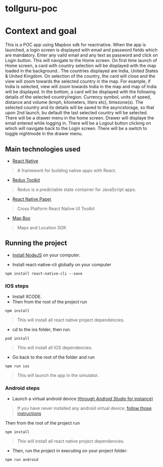 # tollguru-poc

# Context and goal

This is a POC app using Mapbox sdk for reactnative. When the app is launched, a login screen is displayed with email and password fields which are mandatory. Enter any vaild email and any text as password and click on Login button. This will navigate to the Home screen. On first time launch of Home screen, a card with country selection will be displayed with the map loaded in the background.. The countries displayed are India, United States & United Kingdom. On selection of the country, the card will close and the view will zoom towards the selected country in the map. For example, if India is selected, view will zoom towards India in the map and map of India will be displayed. In the bottom, a card will be displayed with the following details of the selected country/region. Currency symbol, units of speed, distance and volume (kmph, kilometers, liters etc), timezone(s). The selected country and its details will be saved to the asyncstorage, so that upon 2nd launch, bu default the last selected country will be selected. There will be a drawer menu in the home screen. Drawer will displaye the email entered while logging in. There will be a Logout button clicking on which will navigate back to the Login screen. There will be a switch to toggle nightmode in the drawer menu.

## Main technologies used

- [React Native](https://github.com/facebook/react-native)

> A framework for building native apps with React.

- [Redux Toolkit](https://redux-toolkit.js.org/)

> Redux is a predictable state container for JavaScript apps.

- [React Native Paper](https://callstack.github.io/react-native-paper/)

> Cross Platform React Native UI Toolkit

- [Map Box](https://www.mapbox.com/)

> Maps and Location SDK

## Running the project


- [Install NodeJS](https://nodejs.org/en/) on your computer.

- Install react-native-cli globally on your computer
```
npm install react-native-cli --save
```
### IOS steps

- Install XCODE.
- Then from the root of the project run
```
npm install
```
> This will install all react native project dependencies.


- cd to the ios folder, then run.
```
pod install
```
> This will install all IOS dependencies.

- Go back to the root of the folder and run
```
npm run ios
```
> This will launch the app in the simulator.


### Android steps

- Launch a virtual android device [(through *Android Studio* for instance)](https://developer.android.com/studio/run/managing-avds.html#viewing)

> If you have never installed any android virtual device, [follow those instructions](https://developer.android.com/studio/run/managing-avds.html#createavd)

Then from the root of the project run
```
npm install
```
> This will install all react native project dependencies.

- Then, run the project in executing on your project folder:

```
npm run android
```
```
